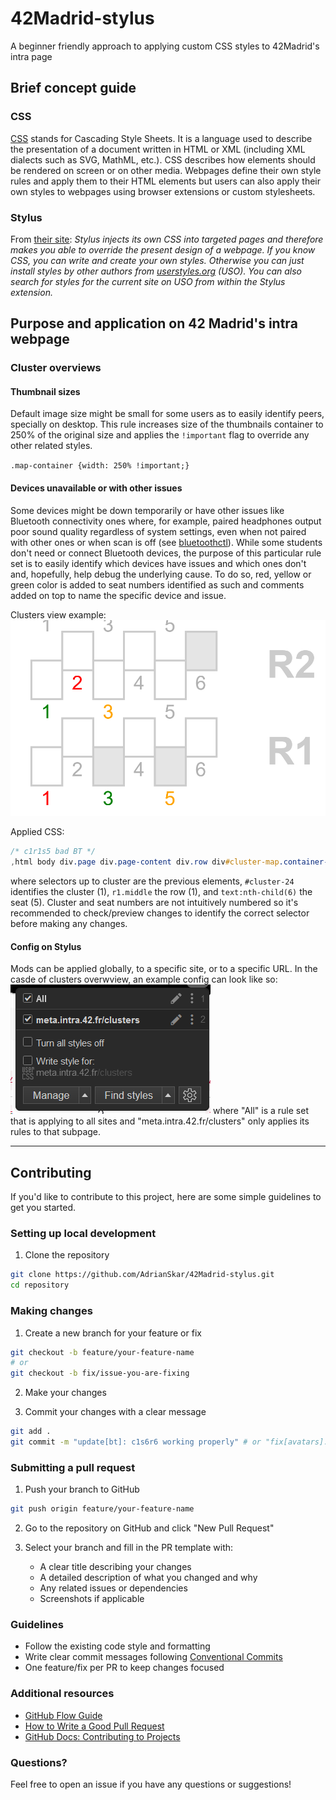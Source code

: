 # 42Madrid-stylus
A beginner friendly approach to applying custom CSS styles to 42Madrid's intra page

## Brief concept guide

### CSS

[CSS](https://developer.mozilla.org/en-US/docs/Web/CSS) stands for Cascading Style Sheets. It is a language used to describe the presentation of a document written in HTML or XML (including XML dialects such as SVG, MathML, etc.). CSS describes how elements should be rendered on screen or on other media. Webpages define their own style rules and apply them to their HTML elements but users can also apply their own styles to webpages using browser extensions or custom stylesheets.

### Stylus

From [their site](https://add0n.com/stylus.html): _Stylus injects its own CSS into targeted pages and therefore makes you able to override the present design of a webpage. If you know CSS, you can write and create your own styles. Otherwise you can just install styles by other authors from [userstyles.org](userstyles.org) (USO). You can also search for styles for the current site on USO from within the Stylus extension._

## Purpose and application on 42 Madrid's intra webpage

### Cluster overviews

#### Thumbnail sizes

Default image size might be small for some users as to easily identify peers, specially on desktop.
This rule increases size of the thumbnails container to 250% of the original size and applies the `!important` flag to override any other related styles.

`.map-container {width: 250% !important;}`

#### Devices unavailable or with other issues

Some devices might be down temporarily or have other issues like Bluetooth connectivity ones where, for example, paired headphones output poor sound quality regardless of system settings, even when not paired with other ones or when scan is off (see [bluetoothctl](https://manpages.debian.org/unstable/bluez/bluetoothctl.1.en.html)).
While some students don't need or connect Bluetooth devices, the purpose of this particular rule set is to easily identify which devices have issues and which ones don't and, hopefully, help debug the underlying cause.
To do so, red, yellow or green color is added to seat numbers identified as such and comments added on top to name the specific device and issue.

Clusters view example:
![](./assets/img/colored-seats.png)

Applied CSS:
```css
/* c1r1s5 bad BT */
,html body div.page div.page-content div.row div#cluster-map.container-item div.flex-item div.tab-content div#cluster-24.tab-pane.active div.map-container svg g.r1.middle text:nth-child(6)
```
where selectors up to cluster are the previous elements, `#cluster-24` identifies the cluster (1), `r1.middle` the row (1), and `text:nth-child(6)` the seat (5).
Cluster and seat numbers are not intuitively numbered so it's recommended to check/preview changes to identify the correct selector before making any changes.

#### Config on Stylus

Mods can be applied globally, to a specific site, or to a specific URL. In the casde of clusters overwview, an example config can look like so:
![](./assets/img/stylus-extension.png)
where "All" is a rule set that is applying to all sites and "meta.intra.42.fr/clusters" only applies its rules to that subpage.

---

## Contributing

If you'd like to contribute to this project, here are some simple guidelines to get you started.

### Setting up local development

1. Clone the repository
```bash
git clone https://github.com/AdrianSkar/42Madrid-stylus.git
cd repository
```

### Making changes

1. Create a new branch for your feature or fix
```bash
git checkout -b feature/your-feature-name
# or
git checkout -b fix/issue-you-are-fixing
```

2. Make your changes

3. Commit your changes with a clear message
```bash
git add .
git commit -m "update[bt]: c1s6r6 working properly" # or "fix[avatars]: thumbnail size to 250%"
```

### Submitting a pull request

1. Push your branch to GitHub
```bash
git push origin feature/your-feature-name
```

2. Go to the repository on GitHub and click "New Pull Request"

3. Select your branch and fill in the PR template with:
   - A clear title describing your changes
   - A detailed description of what you changed and why
   - Any related issues or dependencies
   - Screenshots if applicable

### Guidelines

- Follow the existing code style and formatting
- Write clear commit messages following [Conventional Commits](https://www.conventionalcommits.org/)
- One feature/fix per PR to keep changes focused

### Additional resources

- [GitHub Flow Guide](https://guides.github.com/introduction/flow/)
- [How to Write a Good Pull Request](https://github.blog/2015-01-21-how-to-write-the-perfect-pull-request/)
- [GitHub Docs: Contributing to Projects](https://docs.github.com/en/get-started/quickstart/contributing-to-projects)

### Questions?

Feel free to open an issue if you have any questions or suggestions!